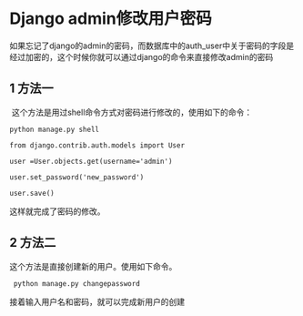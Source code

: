 # Django admin修改用户密码

如果忘记了django的admin的密码，而数据库中的auth_user中关于密码的字段是经过加密的，这个时候你就可以通过django的命令来直接修改admin的密码

## 1 方法一

 这个方法是用过shell命令方式对密码进行修改的，使用如下的命令：

```
python manage.py shell  

from django.contrib.auth.models import User        

user =User.objects.get(username='admin')

user.set_password('new_password')  

user.save()
```

这样就完成了密码的修改。

## 2 方法二

这个方法是直接创建新的用户。使用如下命令。

```
 python manage.py changepassword 
```

接着输入用户名和密码，就可以完成新用户的创建


